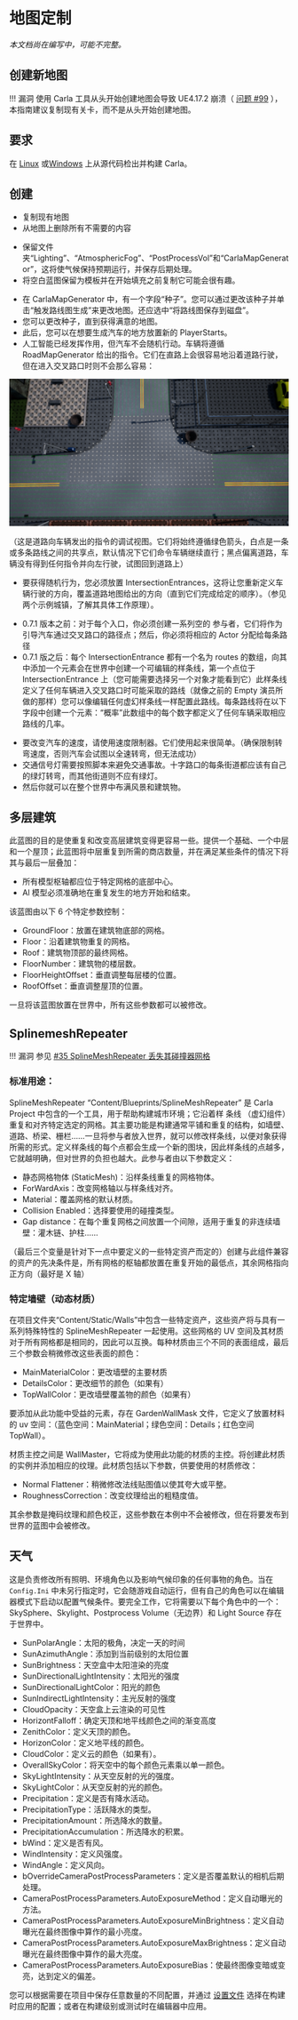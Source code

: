 # 地图定制

*本文档尚在编写中，可能不完整。*

## 创建新地图
!!! 漏洞
    使用 Carla 工具从头开始创建地图会导致 UE4.17.2 崩溃（ [问题 #99](https://github.com/carla-simulator/carla/issues/99) ），本指南建议复制现有关卡，而不是从头开始创建地图。
    
    
## 要求
在 [Linux](https://carla.readthedocs.io/en/stable/how_to_build_on_linux/) 或[Windows](https://carla.readthedocs.io/en/stable/how_to_build_on_windows/) 上从源代码检出并构建 Carla。

## 创建
- 复制现有地图
- 从地图上删除所有不需要的内容
* 保留文件夹“Lighting”、“AtmosphericFog”、“PostProcessVol”和“CarlaMapGenerator”，这将使气候保持预期运行，并保存后期处理。
* 将空白蓝图保留为模板并在开始填充之前复制它可能会很有趣。
- 在 CarlaMapGenerator 中，有一个字段“种子”。您可以通过更改该种子并单击“触发路线图生成”来更改地图。还应选中“将路线图保存到磁盘”。
- 您可以更改种子，直到获得满意的地图。
- 此后，您可以在想要生成汽车的地方放置新的 PlayerStarts。
- 人工智能已经发挥作用，但汽车不会随机行动。车辆将遵循 RoadMapGenerator 给出的指令。它们在直路上会很容易地沿着道路行驶，但在进入交叉路口时则不会那么容易：

![](./img/road_instructions_example.png)

（这是道路向车辆发出的指令的调试视图。它们将始终遵循绿色箭头，白点是一条或多条路线之间的共享点，默认情况下它们命令车辆继续直行；黑点偏离道路，车辆没有得到任何指令并向左行驶，试图回到道路上）

- 要获得随机行为，您必须放置 IntersectionEntrances，这将让您重新定义车辆行驶的方向，覆盖道路地图给出的方向（直到它们完成给定的顺序）。（参见两个示例城镇，了解其具体工作原理）。

* 0.7.1 版本之前：对于每个入口，你必须创建一系列空的 参与者，它们将作为引导汽车通过交叉路口的路径点；然后，你必须将相应的 Actor 分配给每条路径
* 0.7.1 版之后：每个 IntersectionEntrance 都有一个名为 routes 的数组，向其中添加一个元素会在世界中创建一个可编辑的样条线，第一个点位于 IntersectionEntrance 上（您可能需要选择另一个对象才能看到它）此样条线定义了任何车辆进入交叉路口时可能采取的路线（就像之前的 Empty 演员所做的那样）您可以像编辑任何虚幻样条线一样配置此路线。每条路线将在以下字段中创建一个元素：“概率”此数组中的每个数字都定义了任何车辆采取相应路线的几率。

- 要改变汽车的速度，请使用速度限制器。它们使用起来很简单。（确保限制转弯速度，否则汽车会试图以全速转弯，但无法成功）
- 交通信号灯需要按照脚本来避免交通事故。十字路口的每条街道都应该有自己的绿灯转弯，而其他街道则不应有绿灯。
- 然后你就可以在整个世界中布满风景和建筑物。

## 多层建筑
此蓝图的目的是使重复和改变高层建筑变得更容易一些。提供一个基础、一个中层和一个屋顶；此蓝图将中层重复到所需的商店数量，并在满足某些条件的情况下将其与最后一层叠加：

- 所有模型枢轴都应位于特定网格的底部中心。
- Al 模型必须准确地在重复发生的地方开始和结束。


该蓝图由以下 6 个特定参数控制：

- GroundFloor：放置在建筑物底部的网格。
- Floor：沿着建筑物重复的网格。
- Roof：建筑物顶部的最终网格。
- FloorNumber：建筑物的楼层数。
- FloorHeightOffset：垂直调整每层楼的位置。
- RoofOffset：垂直调整屋顶的位置。

一旦将该蓝图放置在世界中，所有这些参数都可以被修改。

## SplinemeshRepeater

!!! 漏洞
    参见 [#35 SplineMeshRepeater 丢失其碰撞器网格](https://github.com/carla-simulator/carla/issues/35)


### 标准用途：
SplineMeshRepeater “Content/Blueprints/SplineMeshRepeater” 是 Carla Project 中包含的一个工具，用于帮助构建城市环境；它沿着样 条线 （虚幻组件）重复和对齐特定选定的网格。其主要功能是构建通常平铺和重复的结构，如墙壁、道路、桥梁、栅栏……一旦将参与者放入世界，就可以修改样条线，以便对象获得所需的形式。定义样条线的每个点都会生成一个新的图块，因此样条线的点越多，它就越明确，但对世界的负担也越大。此参与者由以下参数定义：

- 静态网格物体 (StaticMesh)：沿样条线重复的网格物体。
- ForWardAxis：改变网格轴以与样条线对齐。
- Material：覆盖网格的默认材质。
- Collision Enabled：选择要使用的碰撞类型。
- Gap distance：在每个重复网格之间放置一个间隙，适用于重复的非连续墙壁：灌木链、护柱……

（最后三个变量是针对下一点中要定义的一些特定资产而定的）创建与此组件兼容的资产的先决条件是，所有网格的枢轴都放置在重复开始的最低点，其余网格指向正方向（最好是 X 轴）


### 特定墙壁（动态材质）
在项目文件夹“Content/Static/Walls”中包含一些特定资产，这些资产将与具有一系列特殊特性的 SplineMeshRepeater 一起使用。这些网格的 UV 空间及其材质对于所有网格都是相同的，因此可以互换。每种材质由三个不同的表面组成，最后三个参数会稍微修改这些表面的颜色：

- MainMaterialColor：更改墙壁的主要材质
- DetailsColor：更改细节的颜色（如果有）
- TopWallColor：更改墙壁覆盖物的颜色（如果有）

要添加从此功能中受益的元素，存在 GardenWallMask 文件，它定义了放置材料的 uv 空间：（蓝色空间：MainMaterial；绿色空间：Details；红色空间 TopWall）。

材质主控之间是 WallMaster，它将成为使用此功能的材质的主控。将创建此材质的实例并添加相应的纹理。此材质包括以下参数，供要使用的材质修改：

- Normal Flattener：稍微修改法线贴图值以使其夸大或平整。
- RoughnessCorrection：改变纹理给出的粗糙度值。

其余参数是掩码纹理和颜色校正，这些参数在本例中不会被修改，但在将要发布到世界的蓝图中会被修改。


## 天气
这是负责修改所有照明、环境角色以及影响气候印象的任何事物的角色。当在 `Config.Ini` 中未另行指定时，它会随游戏自动运行，但有自己的角色可以在编辑器模式下启动以配置气候条件。要完全工作，它将需要以下每个角色中的一个：SkySphere、Skylight、Postprocess Volume（无边界）和 Light Source 存在于世界中。

- SunPolarAngle：太阳的极角，决定一天的时间
- SunAzimuthAngle：添加到当前级别的太阳位置
- SunBrightness：天空盒中太阳渲染的亮度
- SunDirectionalLightIntensity：太阳光的强度
- SunDirectionalLightColor：阳光的颜色
- SunIndirectLightIntensity：主光反射的强度
- CloudOpacity：天空盒上云渲染的可见性
- HorizontFalloff：确定天顶和地平线颜色之间的渐变高度
- ZenithColor：定义天顶的颜色。
- HorizonColor：定义地平线的颜色。
- CloudColor：定义云的颜色（如果有）。
- OverallSkyColor：将天空中的每个颜色元素乘以单一颜色。
- SkyLightIntensity：从天空反射的光的强度。
- SkyLightColor：从天空反射的光的颜色。
- Precipitation：定义是否有降水活动。
- PrecipitationType：活跃降水的类型。
- PrecipitationAmount：所选降水的数量。
- PrecipitationAccumulation：所选降水的积累。
- bWind：定义是否有风。
- WindIntensity：定义风强度。
- WindAngle：定义风向。
- bOverrideCameraPostProcessParameters：定义是否覆盖默认的相机后期处理。
- CameraPostProcessParameters.AutoExposureMethod：定义自动曝光的方法。
- CameraPostProcessParameters.AutoExposureMinBrightness：定义自动曝光在最终图像中算作的最小亮度。
- CameraPostProcessParameters.AutoExposureMaxBrightness：定义自动曝光在最终图像中算作的最大亮度。
- CameraPostProcessParameters.AutoExposureBias：使最终图像变暗或变亮，达到定义的偏差。

您可以根据需要在项目中保存任意数量的不同配置，并通过 [设置文件](./carla_settings.md) 选择在构建时应用的配置；或者在构建级别或测试时在编辑器中应用。
